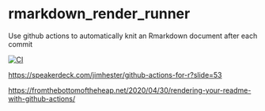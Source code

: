 # rmarkdown_render_runner
Use github actions to automatically knit an Rmarkdown document after each commit


[![CI](https://github.com/gsverhoeven/rmarkdown_render_runner/actions/workflows/main.yml/badge.svg)](https://github.com/gsverhoeven/rmarkdown_render_runner/actions/workflows/main.yml)


https://speakerdeck.com/jimhester/github-actions-for-r?slide=53

https://fromthebottomoftheheap.net/2020/04/30/rendering-your-readme-with-github-actions/
